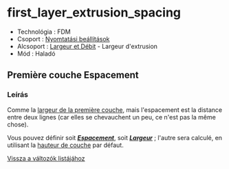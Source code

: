 # first\_layer\_extrusion\_spacing

* Technológia : FDM
* Csoport : [Nyomtatási beállítások](../../../konfig/print_settings)
* Alcsoport : [Largeur et Débit](../../beallitasok/print_settings.md#largeur-et-débit) - Largeur d'extrusion
* Mód : Haladó

## Première couche Espacement

### Leírás

Comme la [largeur de la première couche](first_layer_extrusion_width.md), mais l'espacement est la distance entre deux lignes \(car elles se chevauchent un peu, ce n'est pas la même chose\).

Vous pouvez définir soit [_**Espacement**_](first_layer_extrusion_spacing.md), soit [_**Largeur**_](first_layer_extrusion_width.md) ; l'autre sera calculé, en utilisant la [hauteur de couche](layer_height.md) par défaut.

[Vissza a változók listájához](../../variable_list)

